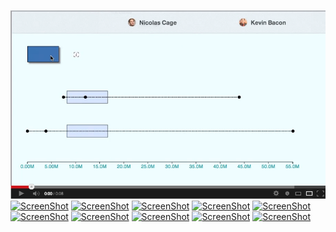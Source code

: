 <!-- Box Plot -->
[![ScreenShot](boxPlotvid.png)](http://youtu.be/i3ciZqJSLMI)
[![ScreenShot](something.png)](http://youtu.be/i3ciZqJSLMI)
[![ScreenShot](something.png)](http://youtu.be/i3ciZqJSLMI)
[![ScreenShot](something.png)](http://youtu.be/i3ciZqJSLMI)
[![ScreenShot](something.png)](http://youtu.be/i3ciZqJSLMI)
[![ScreenShot](something.png)](http://youtu.be/i3ciZqJSLMI)
[![ScreenShot](something.png)](http://youtu.be/i3ciZqJSLMI)
[![ScreenShot](something.png)](http://youtu.be/i3ciZqJSLMI)
[![ScreenShot](something.png)](http://youtu.be/i3ciZqJSLMI)
[![ScreenShot](something.png)](http://youtu.be/i3ciZqJSLMI)
[![ScreenShot](something.png)](http://youtu.be/i3ciZqJSLMI)